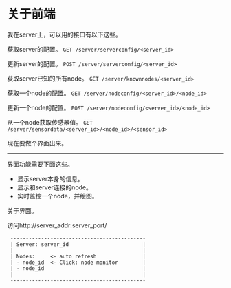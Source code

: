 # 关于前端

我在server上，可以用的接口有以下这些。

获取server的配置。
``GET /server/serverconfig/<server_id>``

更新server的配置。
``POST /server/serverconfig/<server_id>``

获取server已知的所有node。
``GET /server/knownnodes/<server_id>``

获取一个node的配置。
``GET /server/nodeconfig/<server_id>/<node_id>``

更新一个node的配置。
``POST /server/nodeconfig/<server_id>/<node_id>``

从一个node获取传感器值。
``GET /server/sensordata/<server_id>/<node_id>/<sensor_id>``

现在要做个界面出来。

- - -

界面功能需要下面这些。

* 显示server本身的信息。
* 显示和server连接的node。
* 实时监控一个node，并绘图。

关于界面。

访问http://server_addr:server_port/

```
 --------------------------------------------
 | Server: server_id                        |
 |                                          |
 | Nodes:     <- auto refresh               |
 | - node_id  <- Click: node monitor        |
 | - node_id                                |
 |                                          |
 --------------------------------------------
```